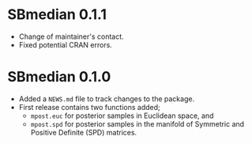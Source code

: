 # SBmedian 0.1.1

* Change of maintainer's contact.
* Fixed potential CRAN errors.

# SBmedian 0.1.0

* Added a `NEWS.md` file to track changes to the package.
* First release contains two functions added;
  - `mpost.euc` for posterior samples in Euclidean space, and 
  - `mpost.spd` for posterior samples in the manifold of Symmetric and Positive Definite (SPD) matrices.